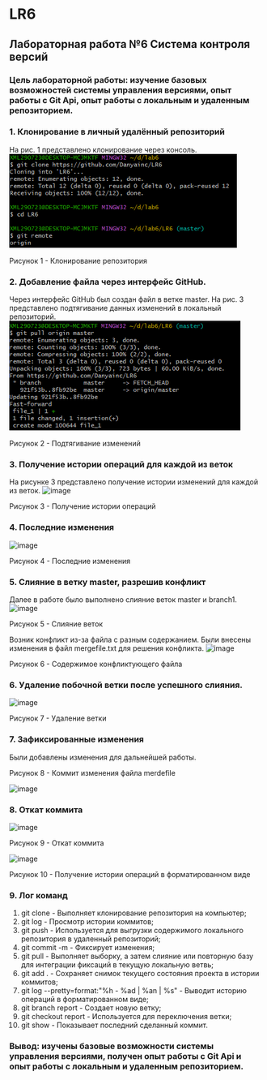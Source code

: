 # LR6
## Лабораторная работа №6 Система контроля версий 
### Цель лабораторной работы: изучение базовых возможностей системы управления версиями, опыт работы с Git Api, опыт работы с локальным и удаленным репозиторием.
### 1. Клонирование в личный удалённый репозиторий
На рис. 1 представлено клонирование через консоль.
![image](Screenshots/1.png)

Рисунок 1 - Клонирование репозитория 

### 2. Добавление файла через интерфейс GitHub.
Через интерфейс GitHub был создан файл в ветке master. На рис. 3 представлено подтягивание данных изменений в локальный репозиторий.
![image](Screenshots/2.png)

Рисунок 2 - Подтягивание изменений  

### 3. Получение истории операций для каждой из веток
На рисунке 3 представлено получение истории изменений для каждой из веток.
![image](Screenshots/3.jpg)

Рисунок 3 - Получение истории операций 

### 4. Последние изменения
![image](Screenshots/4.jpg)

Рисунок 4 - Последние изменения

### 5. Слияние в ветку master, разрешив конфликт
Далее в работе было выполнено слияние веток master и branch1.
![image](Screenshots/5.jpg)

Рисунок 5 - Слияние веток

Возник конфликт из-за файла с разным содержанием. Были внесены изменения в файл mergefile.txt для решения конфликта. 
![image](Screenshots/6.jpg)

Рисунок 6 - Содержимое конфликтующего файла

### 6. Удаление побочной ветки после успешного слияния.
![image](Screenshots/7.jpg)

Рисунок 7 - Удаление ветки 

### 7. Зафиксированные изменения
Были добавлены изменения для дальнейшей работы. 

Рисунок 8 - Коммит изменения файла merdefile

![image](Screenshots/8.jpg)


### 8. Откат коммита
![image](Screenshots/9.jpg)

Рисунок 9 - Откат коммита 

![image](Screenshots/10.jpg)

Рисунок 10 - Получение истории операций в форматированном виде  


### 9. Лог команд
1. git clone - Выполняет клонирование репозитория на компьютер;
2. git log - Просмотр истории коммитов;
3. git push - Используется для выгрузки содержимого локального репозитория в удаленный репозиторий;
4. git commit -m - Фиксирует изменения;
5. git pull - Выполняет выборку, а затем слияние или повторную базу для интеграции фиксаций в текущую локальную ветвь;
6. git add . - Сохраняет снимок текущего состояния проекта в истории коммитов;
7. git log --pretty=format:"%h - %ad | %an | %s" -  Выводит историю операций в форматированном виде;
8. git branch report - Создает новую ветку;
9. git checkout report - Используется для переключения ветки;
10. git show - Показывает последний сделанный коммит.

### Вывод: изучены базовые возможности системы управления версиями, получен опыт работы с Git Api и опыт работы с локальным и удаленным репозиторием.
